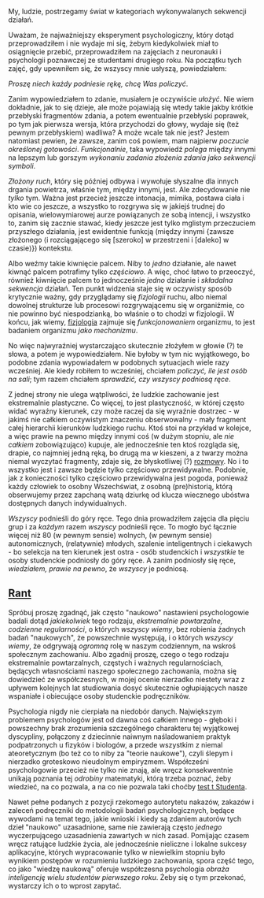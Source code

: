My, ludzie, postrzegamy świat w kategoriach wykonywalanych sekwencji działań.

Uważam, że najważniejszy eksperyment psychologiczny, który dotąd przeprowadziłem i nie wydaje mi
się, żebym kiedykolwiek miał to osiągnięcie przebić, przeprowadziłem na zajęciach z neuronauki i
psychologii poznawczej ze studentami drugiego roku. Na początku tych zajęć, gdy upewniłem się, że
wszyscy mnie usłyszą, powiedziałem:

*Proszę niech każdy podniesie rękę, chcę Was policzyć*.

Zanim wypowiedziałem to zdanie, musiałem je oczywiście *ułożyć*. Nie wiem dokładnie, jak to się
dzieje, ale może pojawiają się wtedy takie jakby krótkie przebłyski fragmentów zdania, a potem
ewentualnie przebłyski poprawek, po tym jak pierwsza wersja, która przychodzi do głowy, wydaje się
(też pewnym przebłyskiem) wadliwa? A może wcale tak nie jest? Jestem natomiast pewien, że zawsze,
zanim coś powiem, mam najpierw *poczucie określonej gotowości*. *Funkcjonalnie*, taka wypowiedź
*polega* między innymi na lepszym lub gorszym *wykonaniu zadania złożenia zdania jako sekwencji
symboli*.

*Złożony ruch*, który się później odbywa i wywołuje słyszalne dla innych drgania powietrza, właśnie
tym, między innymi, jest. Ale zdecydowanie nie *tylko* tym. Ważna jest przecież jeszcze intonacja,
mimika, postawa ciała i kto wie co jeszcze, a wszystko to rozgrywa się w jakiejś trudnej do
opisania, wielowymiarowej aurze powiązanych ze sobą intencji, i wszystko to, zanim się zacznie
stawać, kiedy jeszcze jest tylko mglistym przeczuciem przyszłego działania, jest ewidentnie funkcją
(między innymi \{zawsze złożonego ⟨i rozciągającego się \[szeroko] w przestrzeni i \[daleko] w
czasie⟩\}) kontekstu.

Albo weźmy takie kiwnięcie palcem. Niby to *jedno* działanie, ale nawet kiwnąć palcem potrafimy
tylko *częściowo*. A więc, choć łatwo to przeoczyć, również kiwnięcie palcem to jednocześnie *jedno*
działanie i *składalna sekwencja* działań. Ten punkt widzenia staje się w oczywisty sposób
krytycznie ważny, gdy przyglądamy się *fizjologii* ruchu, albo niemal dowolnej strukturze lub
procesowi rozgrywającemu się w organiźmie, co nie powinno być niespodzianką, bo właśnie o to chodzi
w fizjologii. W końcu, jak wiemy, [fizjologia](https://pl.wikipedia.org/wiki/Fizjologia) zajmuje się
*funkcjonowaniem* organizmu, to jest badaniem organizmu *jako mechanizmu*.

No więc najwyraźniej wystarczająco skutecznie złożyłem w głowie (?) te słowa, a potem je
wypowiedziałem. Nie byłoby w tym nic wyjątkowego, bo podobne zdania wypowiadałem w podobnych
sytuacjach wiele razy wcześniej. Ale kiedy robiłem to wcześniej, chciałem *policzyć, ile jest osób
na sali*; tym razem chciałem *sprawdzić, czy wszyscy podniosą ręce*.

Z jednej strony nie ulega wątpliwości, że ludzkie zachowanie jest ekstremalnie plastyczne. Co
więcej, to jest plastyczność, w której często widać wyraźny kierunek, czy może raczej da się
wyraźnie dostrzec - w jakimś nie całkiem oczywistym znaczeniu obserwowalny - mały fragment całej
hierarchii kierunków ludzkiego ruchu. Ktoś stoi na przykład w kolejce, a więc prawie na pewno między
innymi coś (w dużym stopniu, ale *nie całkiem* zobowiązująco) kupuje, ale jednocześnie ten ktoś
rozgląda się, drapie, co najmniej jedną ręką, bo drugą ma w kieszeni, a z twarzy można niemal
wyczytać fragmenty, zdaje się, że błyskotliwej (?)
[rozmowy](https://pl.wikipedia.org/wiki/L%E2%80%99esprit_de_l%E2%80%99escalier). No i to wszystko
jest i zawsze będzie tylko częściowo przewidywalne. Podobnie, jak z konieczności tylko częściowo
przewidywalna jest pogoda, ponieważ każdy człowiek to osobny Wszechświat, z osobną (pre)historią,
którą obserwujemy przez zapchaną watą dziurkę od klucza wiecznego ubóstwa dostępnych danych
indywidualnych.

*Wszyscy* podnieśli do góry ręce. Tego dnia prowadziłem zajęcia dla pięciu grup i za *każdym* razem
*wszyscy* podnieśli ręce. To mogło być łącznie więcej niż 80 (w pewnym sensie) wolnych, (w pewnym
sensie) autonomicznych, (relatywnie) młodych, szalenie inteligentnych i ciekawych - bo selekcja na
ten kierunek jest ostra - osób studenckich i *wszystkie* te osoby studenckie podniosły do góry
ręce. A zanim podniosły się ręce, *wiedziałem, prawie na pewno*, że *wszyscy* je podniosą.

## [Rant](https://pl.wikipedia.org/wiki/Rant)

Spróbuj proszę zgadnąć, jak często "naukowo" nastawieni psychologowie badali dotąd *jakiekolwiek*
tego rodzaju, *ekstremalnie powtarzalne, codzienne regularności*, o których *wszyscy wiemy*, bez
robienia żadnych badań "naukowych", że powszechnie występują, i o których *wszyscy wiemy*, że
odgrywają *ogromną* rolę w naszym codziennym, na wskroś społecznym zachowaniu. Albo zgadnij proszę,
czego o tego rodzaju ekstremalnie powtarzalnych, częstych i ważnych regularnościach, będących
własnościami naszego społecznego zachowania, można się dowiedzieć ze współczesnych, w mojej ocenie
nierzadko niestety wraz z upływem kolejnych lat studiowania dosyć skutecznie ogłupiających nasze
wspaniałe i obiecujące osoby studenckie podręczników.

Psychologia nigdy nie cierpiała na niedobór danych. Największym problemem psychologów jest od dawna
coś całkiem innego - głęboki i powszechny brak zrozumienia szczególnego charakteru tej wyjątkowej
dyscypliny, połączony z dziecinnie naiwnym naśladowaniem praktyk podpatrzonych u fizyków i biologów,
a przede wszystkim z niemal ateoretycznym (bo też co to niby za "teorie naukowe"), czyli ślepym i
nierzadko groteskowo nieudolnym empiryzmem. Współcześni psychologowie przecież nie tylko nie znają,
ale wręcz konsekwentnie unikają poznania tej *odrobiny* matematyki, którą trzeba poznać, żeby
wiedzieć, na co pozwala, a na co nie pozwala taki choćby [test t
Studenta](https://pl.wikipedia.org/wiki/Test_t_Studenta).

Nawet pełne podanych z pozycji rzekomego autorytetu nakazów, zakazów i zaleceń podręczniki do
metodologii badań psychologicznych, będące wywodami na temat tego, jakie wnioski i kiedy są zdaniem
autorów tych dzieł "naukowo" uzasadnione, same nie zawierają często *jednego* wyczerpującego
uzasadnienia zawartych w nich zasad. Pomijając czasem wręcz ratujące ludzkie życia, ale jednocześnie
nieliczne i lokalne sukcesy aplikacyjne, których wypracowanie tylko w niewielkim stopniu było
wynikiem postępów w rozumieniu ludzkiego zachowania, spora część tego, co jako "wiedzę naukową"
oferuje współczesna psychologia *obraża inteligencję wielu studentów pierwszego roku*. Żeby się o
tym przekonać, wystarczy ich o to wprost zapytać.

